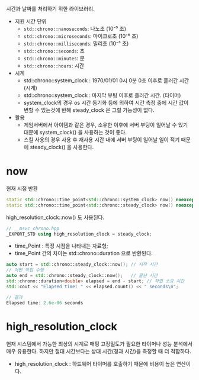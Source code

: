 시간과 날짜를 처리하기 위한 라이브러리.

- 지원 시간 단위
	- `std::chrono::nanoseconds`: 나노초 (10⁻⁹ 초)
	- `std::chrono::microseconds`: 마이크로초 (10⁻⁶ 초)
	- `std::chrono::milliseconds`: 밀리초 (10⁻³ 초)
	- `std::chrono::seconds`: 초
	- `std::chrono::minutes`: 분
	- `std::chrono::hours`: 시간
- 시계
	- std::chrono::system_clock : 1970/01/01 0시 0분 0초 이후로 흘러간 시간 (시계)
	- std::chrono::system_clock : 마지막 부팅 이후로 흘러간 시간. (타이머)
	- system_clock의 경우 os 시간 동기화 등에 의하여 시간 측정 중에 시간 값이 변할 수 있는것에 반해 steady_clock 은 그럴 가능성이 없다.
- 활용
	- 게임서버에서 아이템과 같은 경우, 소유한 이후에 서버 부팅이 일어날 수 있기 대문에 system_clock() 을 사용하는 것이 좋다.
	- 스킬 사용의 경우 사용 후 재사용 시간 내에 서버 부팅이 일어날 일이 적기 때문에 steady_clock() 을 사용한다.

# now

현재 시점 반환
```c++
static std::chrono::time_point<std::chrono::system_clock> now() noexcept;
static std::chrono::time_point<std::chrono::steady_clock> now() noexcept;
```
high_resolution_clock::now() 도 사용된다.
```c++
// __msvc_chrono.hpp
_EXPORT_STD using high_resolution_clock = steady_clock;
```

- time_Point : 특정 시점을 나타내는 자료형;
- time_Point 간의 차이는 std::chrono::duration 으로 반환된다.
```c++
auto start = std::chrono::steady_clock::now(); // 시작 시간
// 어떤 작업 수행
auto end = std::chrono::steady_clock::now();   // 끝난 시간
std::chrono::duration<double> elapsed = end - start; // 작업 소요 시간
std::cout << "Elapsed time: " << elapsed.count() << " seconds\n";
```

```c++
// 결과
Elapsed time: 2.6e-06 seconds
```

# high_resolution_clock

현재 시스템에서 가능한 최상의 시계로 매핑
고정밀도가 필요한 타이머나 성능 분석에서 매우 유용한다. 하지만 절대 시간보다는 상대 시간(경과 시간)을 측정할 때 더 적합하다.
- high_resolution_clock : 하드웨어 타이머를 호출하기 때문에 비용이 높은 연산이다.


